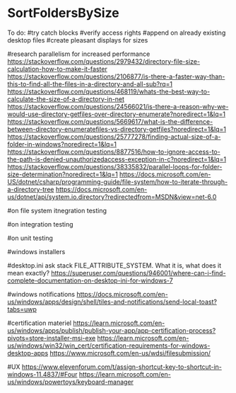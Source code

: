 # SortFoldersBySize
 
To do:
#try catch blocks
#verify access rights
#append on already existing desktop files
#create pleasant displays for sizes

#research parallelism for increased performance
https://stackoverflow.com/questions/2979432/directory-file-size-calculation-how-to-make-it-faster
https://stackoverflow.com/questions/2106877/is-there-a-faster-way-than-this-to-find-all-the-files-in-a-directory-and-all-sub?rq=1
https://stackoverflow.com/questions/468119/whats-the-best-way-to-calculate-the-size-of-a-directory-in-net
https://stackoverflow.com/questions/24566021/is-there-a-reason-why-we-would-use-directory-getfiles-over-directory-enumerate?noredirect=1&lq=1
https://stackoverflow.com/questions/5669617/what-is-the-difference-between-directory-enumeratefiles-vs-directory-getfiles?noredirect=1&lq=1
https://stackoverflow.com/questions/25777278/finding-actual-size-of-a-folder-in-windows?noredirect=1&lq=1
https://stackoverflow.com/questions/8877516/how-to-ignore-access-to-the-path-is-denied-unauthorizedaccess-exception-in-c?noredirect=1&lq=1
https://stackoverflow.com/questions/38335832/parallel-loops-for-folder-size-determination?noredirect=1&lq=1
https://docs.microsoft.com/en-US/dotnet/csharp/programming-guide/file-system/how-to-iterate-through-a-directory-tree
https://docs.microsoft.com/en-us/dotnet/api/system.io.directory?redirectedfrom=MSDN&view=net-6.0

#on file system itnegration testing

#on integration testing

#on unit testing

#windows installers


#desktop.ini
ask stack FILE_ATTRIBUTE_SYSTEM. What it is, what does it mean exactly?
https://superuser.com/questions/946001/where-can-i-find-complete-documentation-on-desktop-ini-for-windows-7

#windows notifications
https://docs.microsoft.com/en-us/windows/apps/design/shell/tiles-and-notifications/send-local-toast?tabs=uwp

#certification materiel 
https://learn.microsoft.com/en-us/windows/apps/publish/publish-your-app/app-certification-process?pivots=store-installer-msi-exe
https://learn.microsoft.com/en-us/windows/win32/win_cert/certification-requirements-for-windows-desktop-apps
https://www.microsoft.com/en-us/wdsi/filesubmission/

#UX
https://www.elevenforum.com/t/assign-shortcut-key-to-shortcut-in-windows-11.4837/#Four
https://learn.microsoft.com/en-us/windows/powertoys/keyboard-manager

